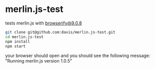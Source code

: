 # merlin.js-test
tests merlin.js with browserify@9.0.8

```sh
git clone git@github.com:davis/merlin.js-test.git
cd merlin.js-test
npm install
npm start
```

your browser should open and you should see the following message: "Running merlin.js version 1.0.5"

